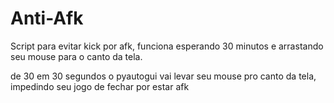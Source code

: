 # Anti-Afk
Script para evitar kick por afk, funciona esperando 30 minutos e arrastando seu mouse para o canto da tela.

de 30 em 30 segundos o pyautogui vai levar seu mouse pro canto da tela, impedindo seu jogo de fechar por estar afk
